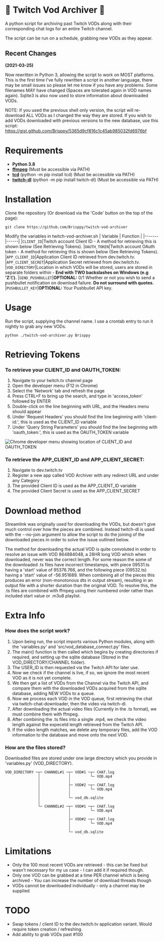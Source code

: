 ﻿# 📁 Twitch Vod Archiver 📁
A python script for archiving past Twitch VODs along with their corresponding chat logs for an entire Twitch channel.

The script can be run on a schedule, grabbing new VODs as they appear.


## Recent Changes
**(2021-03-25)**

Now rewritten in Python 3, allowing the script to work on MOST platforms.
This is the first time I've fully rewritten a script in another language, there may be small issues so please let me know if you have any problems.
Some filenames MAY have changed (Spaces are tolerated again in VOD names again). Sqlite3 is also now used to store information about downloaded VODs.

NOTE: If you used the previous shell only version, the script will re-download ALL VODs as I changed the way they are stored.
If you wish to add VODs downloaded with previous versions to the new database, use this script: https://gist.github.com/Brisppy/5365d9cf816c1c45ab985032fd6976bf

# Requirements
* **Python 3.8**
* **[ffmpeg](https://ffmpeg.org/)** (Must be accessible via PATH)
* **[tcd](https://github.com/PetterKraabol/Twitch-Chat-Downloader)** (python -m pip install tcd) (Must be accessible via PATH)
* **[twitch-dl](https://github.com/ihabunek/twitch-dl)** (python -m pip install twitch-dl) (Must be accessible via PATH)

# Installation
Clone the repository (Or download via the 'Code' button on the top of the page):

```git clone https://github.com/Brisppy/twitch-vod-archiver```

Modify the variables in twitch-vod-archiver.sh
| Variable | Function |
|-------|------|
|```CLIENT_ID```|Twitch account Client ID - A method for retrieving this is shown below (See Retrieving Tokens).
|```OAUTH_TOKEN```|Twitch account OAuth token - A method for retrieving this is shown below (See Retrieving Tokens).
|```APP_CLIENT_ID```|Application Client ID retrieved from dev.twitch.tv.
|```APP_CLIENT_SECRET```|Application Secret retrieved from dev.twitch.tv.
|```VOD_DIRECTORY```|Location in which VODs will be stored, users are stored in separate folders within - **End with TWO backslashes on Windows (e.g 'Z:\\').**
|```SEND_PUSHBULLET```|**OPTIONAL:** 0/1 Whether or not you wish to send a pushbullet notification on download failure. **Do not surround with quotes.**
|```PUSHBULLET_KEY```|**OPTIONAL:** Your Pushbullet API key.

# Usage
Run the script, supplying the channel name. I use a crontab entry to run it nightly to grab any new VODs.

```python ./twitch-vod-archiver.py Brisppy```

# Retrieving Tokens
### To retrieve your CLIENT_ID and OAUTH_TOKEN:
1. Navigate to your twitch.tv channel page
2. Open the developer menu (F12 in Chrome)
3. Select the 'Network' tab and refresh the page
4. Press CTRL+F to bring up the search, and type in 'access_token' followed by ENTER
5. Double-click on the line beginning with URL, and the Headers menu should appear
6. Under 'Request Headers' you should find the line beginning with 'client-id:', this is used as the CLIENT_ID variable
7. Under 'Query String Parameters' you should find the line beginning with 'oauth_token:', this is used as the OAUTH_TOKEN variable

![Chrome developer menu showing location of CLIENT_ID and OAUTH_TOKEN](https://i.imgur.com/zbDbbFF.jpg)

### To retrieve the APP_CLIENT_ID and APP_CLIENT_SECRET:
1. Navigate to dev.twitch.tv
2. Register a new app called VOD Archiver with any redirect URL and under any Category
3. The provided Client ID is used as the APP_CLIENT_ID variable
4. The provided Client Secret is used as the APP_CLIENT_SECRET

# Download method
Streamlink was originally used for downloading the VODs, but doesn't give much control over how the pieces are combined. Instead twitch-dl is used with the --no-join argument to allow the script to do the joining of the downloaded pieces in order to solve the issue outlined below.

The method for downloading the actual VOD is quite convoluted in order to resolve an issue with VOD 864884048, a 28HR long VOD which when downloaded, never was the correct length. 
For some reason the some of the downloaded .ts files have incorrect timestamps, with piece 09531.ts having a 'start' value of 95376.766, and the following piece (09532.ts) having a 'start' value of -56.951689. When combining all of the pieces this produces an error (non-monotonous dts in output stream), resulting in an output file with a shorter duration than the original VOD. To resolve this, the .ts files are combined with ffmpeg using their numbered order rather than included start value or .m3u8 playlist.

# Extra Info
### How does the script work?
1. Upon being run, the script imports various Python modules, along with the 'variables.py' and 'src/vod_database_connect.py' files.
2. The main() function is then called which begins by creating directories if required, and setting up the sqlite database (Stored in the VOD_DIRECTORY/CHANNEL folder).
3. The USER_ID is then requested via the Twitch API for later use.
4. Now we check if the channel is live, if so, we ignore the most recent VOD as it is not yet complete.
5. We then get a list of VODs from the Channel via the Twitch API, and compare them with the downloaded VODs acquired from the sqlite database, adding NEW VODs to a queue.
6. Now we process each VOD in the VOD queue, first retrieving the chat via twitch-chat-downloader, then the video via twitch-dl.
7. After downloading the actual video files (Currently in the .ts format), we must combine them with ffmpeg.
8. After combining the .ts files into a single .mp4, we check the video length against the expecetd length retrieved from the Twitch API.
9. If the video length matches, we delete any temporary files, add the VOD information to the database and move onto the next VOD.

### How are the files stored?
Downloaded files are stored under one large directory which you provide in 'variables.py' (VOD_DIRECTORY).

    VOD_DIRECTORY ─┬─ CHANNEL#1 ─┬─ VOD#1 ─┬─ CHAT.log
                   │             │         └─ VOD.mp4
                   │             │
                   │             ├─ VOD#2 ─┬─ CHAT.log
                   │             │         └─ VOD.mp4
                   │             │
                   │             └─ vod_db.sqlite
                   │
                   └─ CHANNEL#2 ─┬─ VOD#1 ─┬─ CHAT.log
                                 │         └─ VOD.mp4
                                 │
                                 ├─ VOD#2 ─┬─ CHAT.log
                                 │         └─ VOD.mp4
                                 │
                                 └─ vod_db.sqlite

# Limitations
* Only the 100 most recent VODs are retrieved - this can be fixed but wasn't necessary for my us case - I can add it if required though.
* Only one VOD can be grabbed at a time PER channel which is being archived - You can increase the number of download threads though
* VODs cannot be downloaded individually - only a channel may be supplied

# TODO
* Swap tokens / client ID to the dev.twitch.tv application variant. Would require token creation / refreshing.
* Add ability to grab VODs past #100
